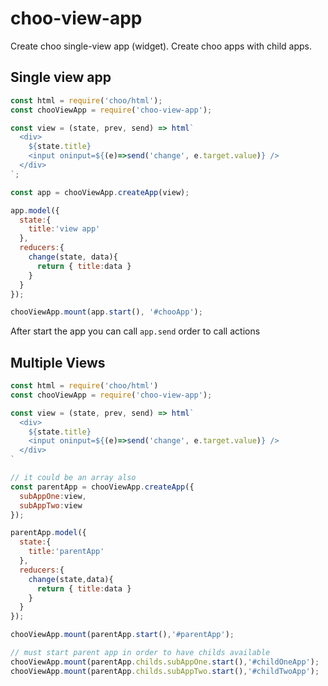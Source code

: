 # choo-view-app
Create choo single-view app (widget). Create choo apps with child apps.


## Single view app

```js
const html = require('choo/html');
const chooViewApp = require('choo-view-app');

const view = (state, prev, send) => html`
  <div>
    ${state.title}
    <input oninput=${(e)=>send('change', e.target.value)} />
  </div>
`;

const app = chooViewApp.createApp(view);

app.model({
  state:{
    title:'view app'
  },
  reducers:{
    change(state, data){
      return { title:data }
    }
  }
});

chooViewApp.mount(app.start(), '#chooApp');
```

After start the app you can call ```app.send```  order to call actions

## Multiple Views

```js
const html = require('choo/html')
const chooViewApp = require('choo-view-app');

const view = (state, prev, send) => html`
  <div>
    ${state.title}
    <input oninput=${(e)=>send('change', e.target.value)} />
  </div>
`

// it could be an array also
const parentApp = chooViewApp.createApp({
  subAppOne:view,
  subAppTwo:view
});

parentApp.model({
  state:{
    title:'parentApp'
  },
  reducers:{
    change(state,data){
      return { title:data }
    }
  }
});

chooViewApp.mount(parentApp.start(),'#parentApp');

// must start parent app in order to have childs available
chooViewApp.mount(parentApp.childs.subAppOne.start(),'#childOneApp');
chooViewApp.mount(parentApp.childs.subAppTwo.start(),'#childTwoApp');
```

